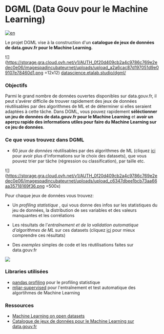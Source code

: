 # DGML (Data Gouv pour le Machine Learning)
[![en](https://img.shields.io/badge/lang-en-red.svg)](https://github.com/etalab-ia/DGML/README.en.md)

Le projet DGML vise à la construction d'un **catalogue de jeux de données de data.gouv.fr pour le Machine Learning.**

![](https://storage.gra.cloud.ovh.net/v1/AUTH_0f20d409cb2a4c9786c769e2edec0e06/imagespadincubateurnet/uploads/upload_a2a6cac87d197051d9e09107e78460d1.png =12x12) [datascience.etalab.studio/dgml/](https://datascience.etalab.studio/dgml/)

### Objectifs

Parmi le grand nombre de données ouvertes disponibles sur data.gouv.fr, il peut s'avérer difficile de trouver rapidement des jeux de données réutilisables par des algorithmes de ML et de déterminer si elles seraient adaptées à cette tâche. 
Dans DGML, vous pouvez rapidement **séléctionner un jeu de données de data.gouv.fr pour le Machine Learning** et **avoir un aperçu rapide des informations utiles pour faire du Machine Learning sur ce jeu de données**.
 
 
 ### Ce que vous trouvez dans DGML
 
 - 60 *jeux de données* réutilisables par des algorithmes de ML (cliquez [ici](https://github.com/etalab-ia/open_ML/blob/main/docs/explain_automodels/Choix%20des%20jeux%20de%20donn%C3%A9es%20pour%20le%20Machine%20Learning.md) pour avoir plus d'informations sur le choix des datasets), que vous pouvez trier par tâche (régression ou classification), par taille etc.

![](https://storage.gra.cloud.ovh.net/v1/AUTH_0f20d409cb2a4c9786c769e2edec0e06/imagespadincubateurnet/uploads/upload_c6347dbee1bcb73aa66aa35718169f36.png =500x)


Pour chaque jeux de données vous trouvez:
 - Un *profiling statistique* , qui vous donne des infos sur les statistiques du jeu de données, la distribution de ses variables et des valeurs manquantes et les corrélations

 - Les résultats de l'*entraînement et de la validation automatique d'algorithmes de ML* sur ces datasets (cliquez [ici](https://github.com/etalab-ia/open_ML/blob/main/docs/explain_automodels/Guide%20au%20AutoML%20Leaderboard%20report.md) pour mieux comprendre ces résultats)
 - Des *exemples* simples de code et les réutilisations faites sur data.gouv.fr

![](https://storage.gra.cloud.ovh.net/v1/AUTH_0f20d409cb2a4c9786c769e2edec0e06/imagespadincubateurnet/uploads/upload_3f6f170c0eab8a384f823d997235e6e8.png)

 
 ### Libraries utilisées
 
 - [pandas profiling](https://pandas-profiling.github.io/pandas-profiling/docs/master/rtd/) pour le profiling statistique
 - [mljar-supervised](https://supervised.mljar.com/) pour l'entraînement et test automatique des algortihmes de Machine Learning
 
 ### Ressources
 
 - [Machine Learning on open datasets](https://zenodo.org/record/4739309#.YJO3DCaxXK4)
 - [Catalogue de jeux de données pour le Machine Learning sur data.gouv.fr]()
